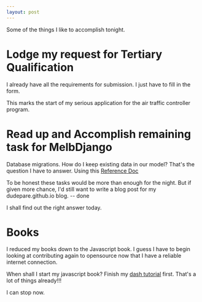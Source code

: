 ```yaml
---
layout: post
---
```

Some of the things I like to accomplish tonight.

# Lodge my request for Tertiary Qualification
I already have all the requirements for submission. I just have to fill in the form.

This marks the start of my serious application for the air traffic controller program.

# Read up and Accomplish remaining task for MelbDjango
Database migrations. How do I keep existing data in our model? That's the question I have to answer. Using this [Reference Doc](https://docs.djangoproject.com/en/1.8/topics/migrations/)

To be honest these tasks would be more than enough for the night. But if given more chance, I'd still want to write a blog post for my dudepare.github.io blog. -- done

I shall find out the right answer today.

# Books
I reduced my books down to the Javascript book. I guess I have to begin looking at contributing again to opensource now that I have a reliable internet connection.

When shall I start my javascript book? Finish my [dash tutorial](https://dash.generalassemb.ly/projects) first. That's a lot of things already!!!

I can stop now.

